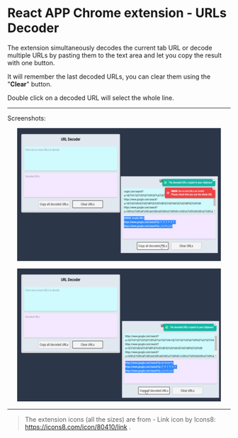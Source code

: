 # React APP Chrome extension - URLs Decoder

The extension simultaneously decodes the current tab URL or decode multiple URLs by pasting them to the text area and let you copy the result with one button.

It will remember the last decoded URLs, you can clear them using the "**Clear**" button.

Double click on a decoded URL will select the whole line.

---

Screenshots:

<p align="center">
  <img width="460" height="300" src="screenshots\screenshot-1280x800.png" alt="screenshot">
</p>
<p align="center">
  <img width="460" height="300" src="screenshots\screenshot_2-1280x800.png" alt="screenshot">
</p>

---

> The extension icons (all the sizes) are from - Link icon by Icons8: https://icons8.com/icon/80410/link .
